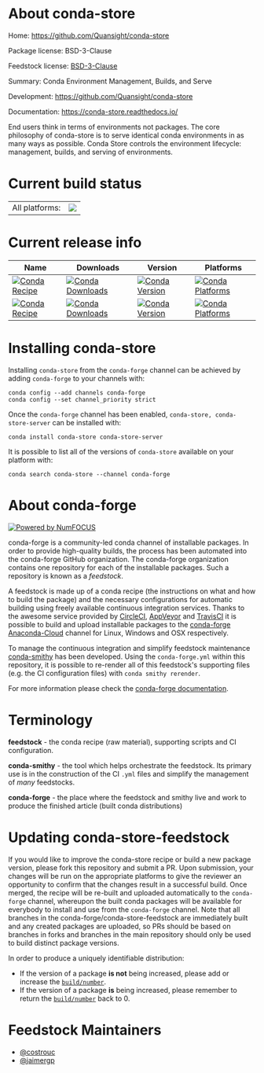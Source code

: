About conda-store
=================

Home: https://github.com/Quansight/conda-store

Package license: BSD-3-Clause

Feedstock license: [BSD-3-Clause](https://github.com/conda-forge/conda-store-feedstock/blob/master/LICENSE.txt)

Summary: Conda Environment Management, Builds, and Serve

Development: https://github.com/Quansight/conda-store

Documentation: https://conda-store.readthedocs.io/

End users think in terms of environments not packages. The core
philosophy of conda-store is to serve identical conda environments
in as many ways as possible. Conda Store controls the environment
lifecycle: management, builds, and serving of environments.


Current build status
====================


<table><tr><td>All platforms:</td>
    <td>
      <a href="https://dev.azure.com/conda-forge/feedstock-builds/_build/latest?definitionId=13021&branchName=master">
        <img src="https://dev.azure.com/conda-forge/feedstock-builds/_apis/build/status/conda-store-feedstock?branchName=master">
      </a>
    </td>
  </tr>
</table>

Current release info
====================

| Name | Downloads | Version | Platforms |
| --- | --- | --- | --- |
| [![Conda Recipe](https://img.shields.io/badge/recipe-conda--store-green.svg)](https://anaconda.org/conda-forge/conda-store) | [![Conda Downloads](https://img.shields.io/conda/dn/conda-forge/conda-store.svg)](https://anaconda.org/conda-forge/conda-store) | [![Conda Version](https://img.shields.io/conda/vn/conda-forge/conda-store.svg)](https://anaconda.org/conda-forge/conda-store) | [![Conda Platforms](https://img.shields.io/conda/pn/conda-forge/conda-store.svg)](https://anaconda.org/conda-forge/conda-store) |
| [![Conda Recipe](https://img.shields.io/badge/recipe-conda--store--server-green.svg)](https://anaconda.org/conda-forge/conda-store-server) | [![Conda Downloads](https://img.shields.io/conda/dn/conda-forge/conda-store-server.svg)](https://anaconda.org/conda-forge/conda-store-server) | [![Conda Version](https://img.shields.io/conda/vn/conda-forge/conda-store-server.svg)](https://anaconda.org/conda-forge/conda-store-server) | [![Conda Platforms](https://img.shields.io/conda/pn/conda-forge/conda-store-server.svg)](https://anaconda.org/conda-forge/conda-store-server) |

Installing conda-store
======================

Installing `conda-store` from the `conda-forge` channel can be achieved by adding `conda-forge` to your channels with:

```
conda config --add channels conda-forge
conda config --set channel_priority strict
```

Once the `conda-forge` channel has been enabled, `conda-store, conda-store-server` can be installed with:

```
conda install conda-store conda-store-server
```

It is possible to list all of the versions of `conda-store` available on your platform with:

```
conda search conda-store --channel conda-forge
```


About conda-forge
=================

[![Powered by NumFOCUS](https://img.shields.io/badge/powered%20by-NumFOCUS-orange.svg?style=flat&colorA=E1523D&colorB=007D8A)](http://numfocus.org)

conda-forge is a community-led conda channel of installable packages.
In order to provide high-quality builds, the process has been automated into the
conda-forge GitHub organization. The conda-forge organization contains one repository
for each of the installable packages. Such a repository is known as a *feedstock*.

A feedstock is made up of a conda recipe (the instructions on what and how to build
the package) and the necessary configurations for automatic building using freely
available continuous integration services. Thanks to the awesome service provided by
[CircleCI](https://circleci.com/), [AppVeyor](https://www.appveyor.com/)
and [TravisCI](https://travis-ci.com/) it is possible to build and upload installable
packages to the [conda-forge](https://anaconda.org/conda-forge)
[Anaconda-Cloud](https://anaconda.org/) channel for Linux, Windows and OSX respectively.

To manage the continuous integration and simplify feedstock maintenance
[conda-smithy](https://github.com/conda-forge/conda-smithy) has been developed.
Using the ``conda-forge.yml`` within this repository, it is possible to re-render all of
this feedstock's supporting files (e.g. the CI configuration files) with ``conda smithy rerender``.

For more information please check the [conda-forge documentation](https://conda-forge.org/docs/).

Terminology
===========

**feedstock** - the conda recipe (raw material), supporting scripts and CI configuration.

**conda-smithy** - the tool which helps orchestrate the feedstock.
                   Its primary use is in the construction of the CI ``.yml`` files
                   and simplify the management of *many* feedstocks.

**conda-forge** - the place where the feedstock and smithy live and work to
                  produce the finished article (built conda distributions)


Updating conda-store-feedstock
==============================

If you would like to improve the conda-store recipe or build a new
package version, please fork this repository and submit a PR. Upon submission,
your changes will be run on the appropriate platforms to give the reviewer an
opportunity to confirm that the changes result in a successful build. Once
merged, the recipe will be re-built and uploaded automatically to the
`conda-forge` channel, whereupon the built conda packages will be available for
everybody to install and use from the `conda-forge` channel.
Note that all branches in the conda-forge/conda-store-feedstock are
immediately built and any created packages are uploaded, so PRs should be based
on branches in forks and branches in the main repository should only be used to
build distinct package versions.

In order to produce a uniquely identifiable distribution:
 * If the version of a package **is not** being increased, please add or increase
   the [``build/number``](https://docs.conda.io/projects/conda-build/en/latest/resources/define-metadata.html#build-number-and-string).
 * If the version of a package **is** being increased, please remember to return
   the [``build/number``](https://docs.conda.io/projects/conda-build/en/latest/resources/define-metadata.html#build-number-and-string)
   back to 0.

Feedstock Maintainers
=====================

* [@costrouc](https://github.com/costrouc/)
* [@jaimergp](https://github.com/jaimergp/)

